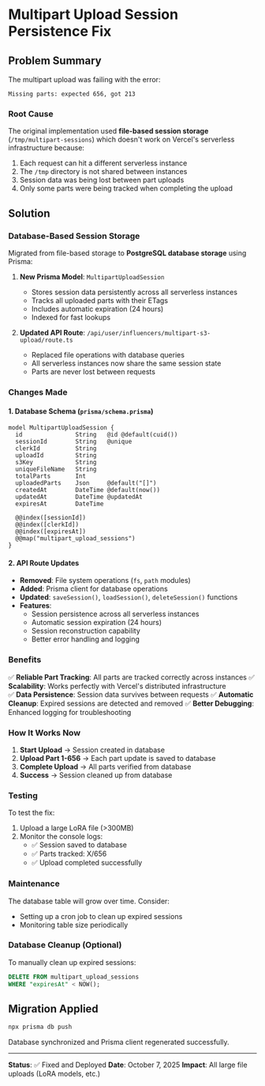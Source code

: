 # Multipart Upload Session Persistence Fix

## Problem Summary

The multipart upload was failing with the error:
```
Missing parts: expected 656, got 213
```

### Root Cause
The original implementation used **file-based session storage** (`/tmp/multipart-sessions`) which doesn't work on Vercel's serverless infrastructure because:
1. Each request can hit a different serverless instance
2. The `/tmp` directory is not shared between instances
3. Session data was being lost between part uploads
4. Only some parts were being tracked when completing the upload

## Solution

### Database-Based Session Storage
Migrated from file-based storage to **PostgreSQL database storage** using Prisma:

1. **New Prisma Model**: `MultipartUploadSession`
   - Stores session data persistently across all serverless instances
   - Tracks all uploaded parts with their ETags
   - Includes automatic expiration (24 hours)
   - Indexed for fast lookups

2. **Updated API Route**: `/api/user/influencers/multipart-s3-upload/route.ts`
   - Replaced file operations with database queries
   - All serverless instances now share the same session state
   - Parts are never lost between requests

### Changes Made

#### 1. Database Schema (`prisma/schema.prisma`)
```prisma
model MultipartUploadSession {
  id               String   @id @default(cuid())
  sessionId        String   @unique
  clerkId          String
  uploadId         String
  s3Key            String
  uniqueFileName   String
  totalParts       Int
  uploadedParts    Json     @default("[]")
  createdAt        DateTime @default(now())
  updatedAt        DateTime @updatedAt
  expiresAt        DateTime

  @@index([sessionId])
  @@index([clerkId])
  @@index([expiresAt])
  @@map("multipart_upload_sessions")
}
```

#### 2. API Route Updates
- **Removed**: File system operations (`fs`, `path` modules)
- **Added**: Prisma client for database operations
- **Updated**: `saveSession()`, `loadSession()`, `deleteSession()` functions
- **Features**:
  - Session persistence across all serverless instances
  - Automatic session expiration (24 hours)
  - Session reconstruction capability
  - Better error handling and logging

### Benefits

✅ **Reliable Part Tracking**: All parts are tracked correctly across instances
✅ **Scalability**: Works perfectly with Vercel's distributed infrastructure  
✅ **Data Persistence**: Session data survives between requests
✅ **Automatic Cleanup**: Expired sessions are detected and removed
✅ **Better Debugging**: Enhanced logging for troubleshooting

### How It Works Now

1. **Start Upload** → Session created in database
2. **Upload Part 1-656** → Each part update is saved to database
3. **Complete Upload** → All parts verified from database
4. **Success** → Session cleaned up from database

### Testing

To test the fix:

1. Upload a large LoRA file (>300MB)
2. Monitor the console logs:
   - ✅ Session saved to database
   - ✅ Parts tracked: X/656
   - ✅ Upload completed successfully

### Maintenance

The database table will grow over time. Consider:
- Setting up a cron job to clean up expired sessions
- Monitoring table size periodically

### Database Cleanup (Optional)

To manually clean up expired sessions:
```sql
DELETE FROM multipart_upload_sessions 
WHERE "expiresAt" < NOW();
```

## Migration Applied

```bash
npx prisma db push
```

Database synchronized and Prisma client regenerated successfully.

---

**Status**: ✅ Fixed and Deployed
**Date**: October 7, 2025
**Impact**: All large file uploads (LoRA models, etc.)
